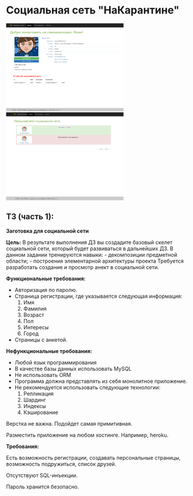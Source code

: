 # Социальная сеть "НаКарантине"

<img src="img/profile.png" alt = "Профиль пользователя" width="320px" height="240px"/>
<img src="img/users_list.png" alt = "Список пользователе" width="320px" height="240px"/>

## ТЗ (часть 1):
**Заготовка для социальной сети**

**Цель:** В результате выполнения ДЗ вы создадите базовый скелет социальной сети, который будет развиваться в дальнейших ДЗ. В данном задании тренируются навыки: - декомпозиции предметной области; - построения элементарной архитектуры проекта
Требуется разработать создание и просмотр анект в социальной сети.

**Функциональные требования:**
- Авторизация по паролю.
- Страница регистрации, где указывается следующая информация:
    1) Имя
    2) Фамилия
    3) Возраст
    4) Пол
    5) Интересы
    6) Город
- Страницы с анкетой.

**Нефункциональные требования:**
- Любой язык программирования
- В качестве базы данных использовать MySQL
- Не использовать ORM
- Программа должна представлять из себя монолитное приложение.
- Не рекомендуется использовать следующие технологии:
    1) Репликация
    2) Шардинг
    3) Индексы
    4) Кэширование


Верстка не важна. Подойдет самая примитивная.

Разместить приложение на любом хостинге. Например, heroku.

**Требования:**

Есть возможность регистрации, создавать персональные страницы, возможность подружиться, список друзей.

Отсутствуют SQL-инъекции.

Пароль хранится безопасно.